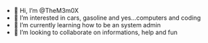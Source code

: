 - 👋 Hi, I’m @TheM3m0X
- 👀 I’m interested in cars, gasoline and yes...computers and coding
- 🌱 I’m currently learning how to be an system admin
- 💞️ I’m looking to collaborate on informations, help and fun
